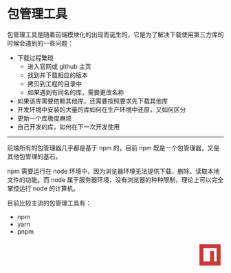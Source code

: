 # 包管理工具

包管理工具是随着前端模块化的出现而诞生的，它是为了解决下载使用第三方库的时候会遇到的一些问题：

* 下载过程繁琐
  * 进入官网或 github 主页
  * 找到并下载相应的版本
  * 拷贝到工程的目录中
  * 如果遇到有同名的库，需要更改名称
* 如果该库需要依赖其他库，还需要按照要求先下载其他库
* 开发环境中安装的大量的库如何在生产环境中还原，又如何区分
* 更新一个库极度麻烦
* 自己开发的库，如何在下一次开发使用

<hr>

前端所有的包管理器几乎都是基于 npm 的，目前 npm 既是一个包管理器，又是其他包管理的基石。

npm 需要运行在 node 环境中，因为浏览器环境无法提供下载、删除、读取本地文件的功能。而 node 属于服务器环境，没有浏览器的种种限制，理论上可以完全掌控运行 node 的计算机。

目前比较主流的包管理工具有：

* npm
* yarn
* pnpm

<div style="text-align: right">
  <svg t="1650509815119" class="icon" viewBox="0 0 1024 1024" version="1.1" xmlns="http://www.w3.org/2000/svg" p-id="11803" width="64" height="64"><path d="M117.149737 906.850263V117.160081h789.690182v789.690182z m148.521374-641.706667v492.533657h248.873374V367.843556h145.025293v389.906101h98.735321V265.143596z" fill="#CB3837" p-id="11804"></path></svg>
</div>
